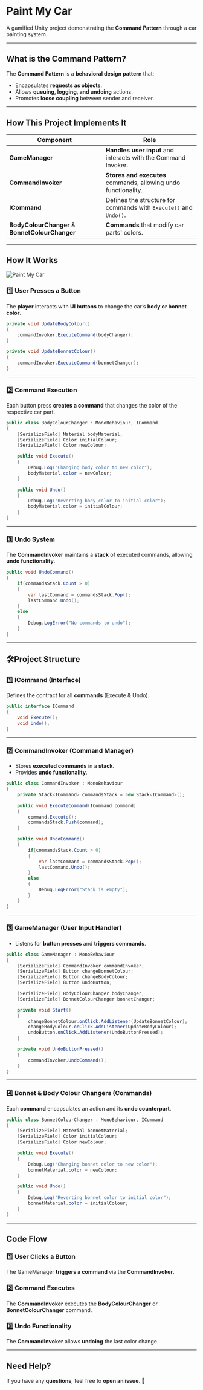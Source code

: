 # **Paint My Car**  
A gamified Unity project demonstrating the **Command Pattern** through a car painting system.  

---

## **What is the Command Pattern?**  
The **Command Pattern** is a **behavioral design pattern** that:  
- Encapsulates **requests as objects**.  
- Allows **queuing, logging, and undoing** actions.  
- Promotes **loose coupling** between sender and receiver.  

---

## **How This Project Implements It**
| Component        | Role |
|-----------------|------|
| **GameManager** | **Handles user input** and interacts with the Command Invoker. |
| **CommandInvoker** | **Stores and executes** commands, allowing undo functionality. |
| **ICommand** | Defines the structure for commands with `Execute()` and `Undo()`. |
| **BodyColourChanger** & **BonnetColourChanger** | **Commands** that modify car parts' colors. |

---

## **How It Works**
![Paint My Car](https://github.com/user-attachments/assets/f410acb1-168e-40dc-9af6-3838e8147aba)


### **1️⃣ User Presses a Button**  
The **player** interacts with **UI buttons** to change the car’s **body or bonnet color**.  

```csharp
private void UpdateBodyColour()
{
    commandInvoker.ExecuteCommand(bodyChanger);
}

private void UpdateBonnetColour()
{
    commandInvoker.ExecuteCommand(bonnetChanger);
}
```

---

### **2️⃣ Command Execution**  
Each button press **creates a command** that changes the color of the respective car part.  

```csharp
public class BodyColourChanger : MonoBehaviour, ICommand
{
    [SerializeField] Material bodyMaterial;
    [SerializeField] Color initialColour;
    [SerializeField] Color newColour;

    public void Execute()
    {
        Debug.Log("Changing body color to new color");
        bodyMaterial.color = newColour;
    }

    public void Undo()
    {
        Debug.Log("Reverting body color to initial color");
        bodyMaterial.color = initialColour;
    }
}
```

---

### **3️⃣ Undo System**  
The **CommandInvoker** maintains a **stack** of executed commands, allowing **undo functionality**.  

```csharp
public void UndoCommand()
{
    if(commandsStack.Count > 0)
    {
        var lastCommand = commandsStack.Pop();
        lastCommand.Undo();
    }
    else
    {
        Debug.LogError("No commands to undo");
    }
}
```

---

## **🛠Project Structure**
### **1️⃣ ICommand (Interface)**
Defines the contract for all **commands** (Execute & Undo).  

```csharp
public interface ICommand
{
    void Execute();
    void Undo();
}
```

---

### **2️⃣ CommandInvoker (Command Manager)**
- Stores **executed commands** in a **stack**.  
- Provides **undo functionality**.  

```csharp
public class CommandInvoker : MonoBehaviour
{
    private Stack<ICommand> commandsStack = new Stack<ICommand>();

    public void ExecuteCommand(ICommand command)
    {
        command.Execute();
        commandsStack.Push(command);
    }

    public void UndoCommand()
    {
        if(commandsStack.Count > 0)
        {
            var lastCommand = commandsStack.Pop();
            lastCommand.Undo();
        }
        else
        {
            Debug.LogError("Stack is empty");
        }
    }
}
```

---

### **3️⃣ GameManager (User Input Handler)**
- Listens for **button presses** and **triggers commands**.  

```csharp
public class GameManager : MonoBehaviour
{
    [SerializeField] CommandInvoker commandInvoker;
    [SerializeField] Button changeBonnetColour;
    [SerializeField] Button changeBodyColour;
    [SerializeField] Button undoButton;

    [SerializeField] BodyColourChanger bodyChanger;
    [SerializeField] BonnetColourChanger bonnetChanger;

    private void Start()
    {
        changeBonnetColour.onClick.AddListener(UpdateBonnetColour);
        changeBodyColour.onClick.AddListener(UpdateBodyColour);
        undoButton.onClick.AddListener(UndoButtonPressed);
    }

    private void UndoButtonPressed()
    {
        commandInvoker.UndoCommand();
    }
}
```

---

### **4️⃣ Bonnet & Body Colour Changers (Commands)**
Each **command** encapsulates an action and its **undo counterpart**.  

```csharp
public class BonnetColourChanger : MonoBehaviour, ICommand
{
    [SerializeField] Material bonnetMaterial;
    [SerializeField] Color initialColour;
    [SerializeField] Color newColour;

    public void Execute()
    {
        Debug.Log("Changing bonnet color to new color");
        bonnetMaterial.color = newColour;
    }

    public void Undo()
    {
        Debug.Log("Reverting bonnet color to initial color");
        bonnetMaterial.color = initialColour;
    }
}
```

---

## **Code Flow**
### **1️⃣ User Clicks a Button**
The GameManager **triggers a command** via the **CommandInvoker**.  

### **2️⃣ Command Executes**
The **CommandInvoker** executes the **BodyColourChanger** or **BonnetColourChanger** command.  

### **3️⃣ Undo Functionality**
The **CommandInvoker** allows **undoing** the last color change.  

---

## **Need Help?**
If you have any **questions**, feel free to **open an issue**. 🚀
